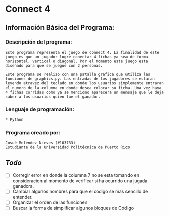 # Connect 4

## Información Básica del Programa:
### **Descripción del programa:**
    Este programa representa el juego de connect 4. La finalidad de este juego es que un jugador logre conectar 4 fichas ya sea de forma horizontal, vertical o diagonal. Por el momento este juego esta diseñado para que se juegue con 2 personas. 

    Este programa se realizo con una patalla grafica que utiliza las funciones de graphics.py. Las entradas de los jugadores se estaran leyendo atravez del teclado en donde los usuarios simplemente entraran el numero de la columna en donde desea colocar su ficha. Una vez haya 4 fichas corridas como ya se menciono aparecera un mensaje que le deja saber a los usuarios quien fue el ganador.

### **Lenguaje de programación:**
    * Python

### **Programa creado por:**
    Josué Meléndez Nieves (#103733)
    Estudiante de la Universidad Politécnica de Puerto Rico

## ***Todo***
- [ ] Corregir error en donde la columna 7 no se esta tomando en consideracion al momento de verificar si ha ocurrido una jugada ganadora.
- [ ] Cambiar algunos nombres para que el codigo se mas sencillo de entender.
- [ ] Organizar el orden de las funciones
- [ ] Buscar la forma de simplificar algunos bloques de Código

